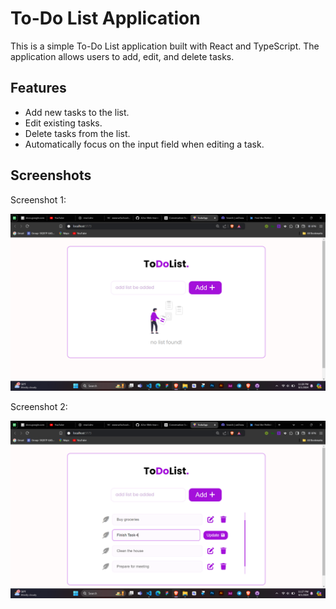 # To-Do List Application

This is a simple To-Do List application built with React and TypeScript. The application allows users to add, edit, and delete tasks.

## Features

- Add new tasks to the list.
- Edit existing tasks.
- Delete tasks from the list.
- Automatically focus on the input field when editing a task.
<h2>Screenshots</h2>
    <p>Screenshot 1:</p>
    <img src="/Task-4/src/assets/Screenshot-1.png" alt="Screenshot of Add Task Feature" />
    <p>Screenshot 2:</p>
    <img src="/Task-4/src/assets/Screenshot-2.png" alt="Screenshot of Edit Task Feature" />
